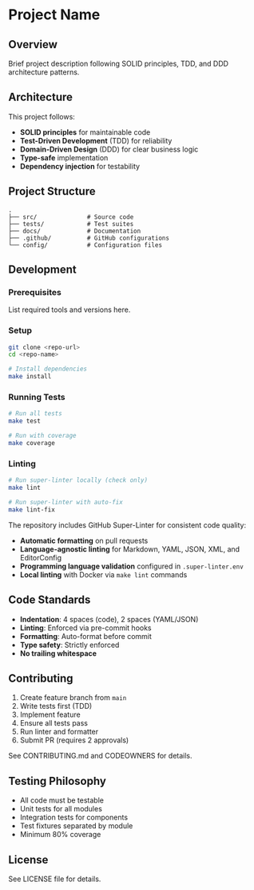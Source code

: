 # Project Name

## Overview

Brief project description following SOLID principles, TDD, and DDD architecture patterns.

## Architecture

This project follows:
- **SOLID principles** for maintainable code
- **Test-Driven Development** (TDD) for reliability
- **Domain-Driven Design** (DDD) for clear business logic
- **Type-safe** implementation
- **Dependency injection** for testability

## Project Structure

```
.
├── src/              # Source code
├── tests/            # Test suites
├── docs/             # Documentation
├── .github/          # GitHub configurations
└── config/           # Configuration files
```

## Development

### Prerequisites

List required tools and versions here.

### Setup

```bash
git clone <repo-url>
cd <repo-name>

# Install dependencies
make install
```

### Running Tests

```bash
# Run all tests
make test

# Run with coverage
make coverage
```

### Linting

```bash
# Run super-linter locally (check only)
make lint

# Run super-linter with auto-fix
make lint-fix
```

The repository includes GitHub Super-Linter for consistent code quality:
- **Automatic formatting** on pull requests
- **Language-agnostic linting** for Markdown, YAML, JSON, XML, and EditorConfig
- **Programming language validation** configured in `.super-linter.env`
- **Local linting** with Docker via `make lint` commands

## Code Standards

- **Indentation**: 4 spaces (code), 2 spaces (YAML/JSON)
- **Linting**: Enforced via pre-commit hooks
- **Formatting**: Auto-format before commit
- **Type safety**: Strictly enforced
- **No trailing whitespace**

## Contributing

1. Create feature branch from `main`
2. Write tests first (TDD)
3. Implement feature
4. Ensure all tests pass
5. Run linter and formatter
6. Submit PR (requires 2 approvals)

See CONTRIBUTING.md and CODEOWNERS for details.

## Testing Philosophy

- All code must be testable
- Unit tests for all modules
- Integration tests for components
- Test fixtures separated by module
- Minimum 80% coverage

## License

See LICENSE file for details.
